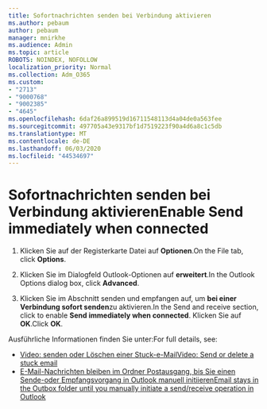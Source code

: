 ```yaml
---
title: Sofortnachrichten senden bei Verbindung aktivieren
ms.author: pebaum
author: pebaum
manager: mnirkhe
ms.audience: Admin
ms.topic: article
ROBOTS: NOINDEX, NOFOLLOW
localization_priority: Normal
ms.collection: Adm_O365
ms.custom:
- "2713"
- "9000768"
- "9002385"
- "4645"
ms.openlocfilehash: 6daf26a899519d16711548113d4a04de0a563fee
ms.sourcegitcommit: 497705a43e9317bf1d7519223f90a4d6a8c1c5db
ms.translationtype: MT
ms.contentlocale: de-DE
ms.lasthandoff: 06/03/2020
ms.locfileid: "44534697"
---
```

# <a name="enable-send-immediately-when-connected"></a><span data-ttu-id="4bd79-102">Sofortnachrichten senden bei Verbindung aktivieren</span><span class="sxs-lookup"><span data-stu-id="4bd79-102">Enable Send immediately when connected</span></span>
 
1. <span data-ttu-id="4bd79-103">Klicken Sie auf der Registerkarte Datei auf **Optionen**.</span><span class="sxs-lookup"><span data-stu-id="4bd79-103">On the File tab, click **Options**.</span></span>

2. <span data-ttu-id="4bd79-104">Klicken Sie im Dialogfeld Outlook-Optionen auf **erweitert**.</span><span class="sxs-lookup"><span data-stu-id="4bd79-104">In the Outlook Options dialog box, click **Advanced**.</span></span>

3. <span data-ttu-id="4bd79-105">Klicken Sie im Abschnitt senden und empfangen auf, um **bei einer Verbindung sofort senden**zu aktivieren.</span><span class="sxs-lookup"><span data-stu-id="4bd79-105">In the Send and receive section, click to enable **Send immediately when connected**.</span></span> <span data-ttu-id="4bd79-106">Klicken Sie auf **OK**.</span><span class="sxs-lookup"><span data-stu-id="4bd79-106">Click **OK**.</span></span>

<span data-ttu-id="4bd79-107">Ausführliche Informationen finden Sie unter:</span><span class="sxs-lookup"><span data-stu-id="4bd79-107">For full details, see:</span></span>
- [<span data-ttu-id="4bd79-108">Video: senden oder Löschen einer Stuck-e-Mail</span><span class="sxs-lookup"><span data-stu-id="4bd79-108">Video: Send or delete a stuck email</span></span>](https://support.office.com/article/Video-Send-or-delete-an-email-stuck-in-your-outbox-26d5d34a-4e5f-444a-a9e8-44db04a94dec) 
- [<span data-ttu-id="4bd79-109">E-Mail-Nachrichten bleiben im Ordner Postausgang, bis Sie einen Sende-oder Empfangsvorgang in Outlook manuell initiieren</span><span class="sxs-lookup"><span data-stu-id="4bd79-109">Email stays in the Outbox folder until you manually initiate a send/receive operation in Outlook</span></span>](https://support.microsoft.com/help/2797572/email-stays-in-the-outbox-folder-until-you-manually-initiate-a-send-re)
